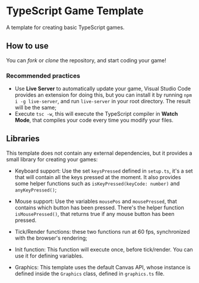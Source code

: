 # TypeScript Game Template

A template for creating basic TypeScript games.

## How to use

You can _fork_ or _clone_ the repository, and start coding your game!

### Recommended practices

- Use **Live Server** to automatically update your game, Visual Studio Code provides an extension for doing this, but you can install it by running `npm i -g live-server`, and run `live-server` in your root directory. The result will be the same;
- Execute `tsc -w`, this will execute the TypeScript compiler in **Watch Mode**, that compiles your code every time you modify your files.

## Libraries

This template does not contain any external dependencies, but it provides a small library for creating your games:

- Keyboard support: Use the set `keysPressed` defined in `setup.ts`, it's a set that will contain all the keys pressed at the moment. It also provides some helper functions such as `isKeyPressed(keyCode: number)` and `anyKeyPressed()`;
- Mouse support: Use the variables `mousePos` and `mousePressed`, that contains which button has been pressed. There's the helper function `isMousePressed()`, that returns true if any mouse button has been pressed.

- Tick/Render functions: these two functions run at 60 fps, synchronized with the browser's rendering;
- Init function: This function will execute once, before tick/render. You can use it for defining variables.

- Graphics: This template uses the default Canvas API, whose instance is defined inside the `Graphics` class, defined in `graphics.ts` file.
